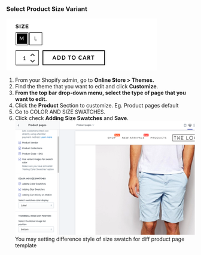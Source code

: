 ### Select Product Size Variant

![](/assets/thelook-size-variant.png)
1. From your Shopify admin, go to **Online Store &gt; Themes.**
2. Find the theme that you want to edit and click **Customize**.
3. **From the top bar drop-down menu, select the type of page that you want to edit.**
4. Click the **Product** Section to customize. Eg. Product pages default 
5. Go to COLOR AND SIZE SWATCHES. 
6. Click check **Adding Size Swatches** and **Save**. 
![](/assets/thelook-product-swatch.png)
You may setting difference style of size swatch for diff product page template

